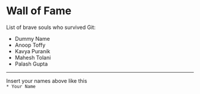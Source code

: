 # Wall of Fame

List of brave souls who survived Git:
* Dummy Name
* Anoop Toffy
* Kavya Puranik
* Mahesh Tolani
* Palash Gupta
---
Insert your names above like this\
`* Your Name`
